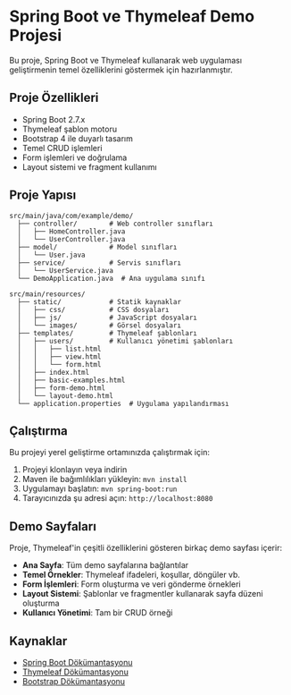 # Spring Boot ve Thymeleaf Demo Projesi

Bu proje, Spring Boot ve Thymeleaf kullanarak web uygulaması geliştirmenin temel özelliklerini göstermek için hazırlanmıştır.

## Proje Özellikleri

- Spring Boot 2.7.x
- Thymeleaf şablon motoru
- Bootstrap 4 ile duyarlı tasarım
- Temel CRUD işlemleri
- Form işlemleri ve doğrulama
- Layout sistemi ve fragment kullanımı

## Proje Yapısı

```
src/main/java/com/example/demo/
  ├── controller/        # Web controller sınıfları
  │   ├── HomeController.java
  │   └── UserController.java
  ├── model/             # Model sınıfları
  │   └── User.java
  ├── service/           # Servis sınıfları
  │   └── UserService.java
  └── DemoApplication.java  # Ana uygulama sınıfı

src/main/resources/
  ├── static/            # Statik kaynaklar
  │   ├── css/           # CSS dosyaları
  │   ├── js/            # JavaScript dosyaları
  │   └── images/        # Görsel dosyaları
  ├── templates/         # Thymeleaf şablonları
  │   ├── users/         # Kullanıcı yönetimi şablonları
  │   │   ├── list.html
  │   │   ├── view.html
  │   │   └── form.html
  │   ├── index.html
  │   ├── basic-examples.html
  │   ├── form-demo.html
  │   └── layout-demo.html
  └── application.properties  # Uygulama yapılandırması
```

## Çalıştırma

Bu projeyi yerel geliştirme ortamınızda çalıştırmak için:

1. Projeyi klonlayın veya indirin
2. Maven ile bağımlılıkları yükleyin: `mvn install`
3. Uygulamayı başlatın: `mvn spring-boot:run`
4. Tarayıcınızda şu adresi açın: `http://localhost:8080`

## Demo Sayfaları

Proje, Thymeleaf'in çeşitli özelliklerini gösteren birkaç demo sayfası içerir:

- **Ana Sayfa**: Tüm demo sayfalarına bağlantılar
- **Temel Örnekler**: Thymeleaf ifadeleri, koşullar, döngüler vb.
- **Form İşlemleri**: Form oluşturma ve veri gönderme örnekleri
- **Layout Sistemi**: Şablonlar ve fragmentler kullanarak sayfa düzeni oluşturma
- **Kullanıcı Yönetimi**: Tam bir CRUD örneği

## Kaynaklar

- [Spring Boot Dökümantasyonu](https://docs.spring.io/spring-boot/docs/current/reference/html/)
- [Thymeleaf Dökümantasyonu](https://www.thymeleaf.org/documentation.html)
- [Bootstrap Dökümantasyonu](https://getbootstrap.com/docs/4.5/getting-started/introduction/)
